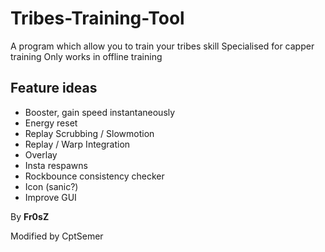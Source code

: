 Tribes-Training-Tool
====================

A program which allow you to train your tribes skill
Specialised for capper training
Only works in offline training

## Feature ideas
- Booster, gain speed instantaneously
- Energy reset
- Replay Scrubbing / Slowmotion
- Replay / Warp Integration
- Overlay
- Insta respawns
- Rockbounce consistency checker
- Icon (sanic?)
- Improve GUI

By **Fr0sZ**

Modified by CptSemer